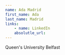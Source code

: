 ```yaml
---
name: Ada Madrid
first_name: Ada
last_name: Madrid
links:
	- name: LinkedIn
	absolutle_url:
---
```

Queen's University Belfast
